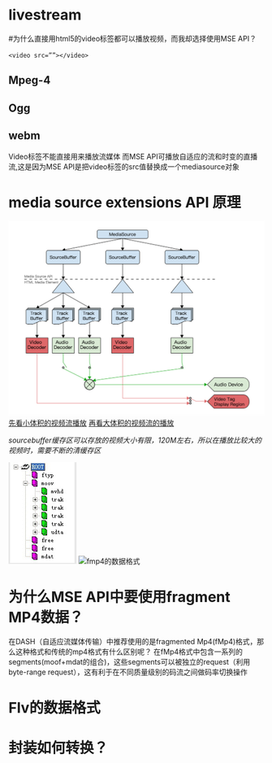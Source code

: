 # livestream

#为什么直接用html5的video标签都可以播放视频，而我却选择使用MSE API？

`<video src=””></video>`
## Mpeg-4
## Ogg
## webm
Video标签不能直接用来播放流媒体
而MSE API可播放自适应的流和时变的直播流,这是因为MSE API是把video标签的src值替换成一个mediasource对象
# media source extensions API 原理
![media source原理](./mse.png)
[先看小体积的视频流播放](https://xiaerhuo.github.io/livestream/index.html)
[再看大体积的视频流的播放](https://xiaerhuo.github.io/livestream/wsMse.html)

*sourcebuffer缓存区可以存放的视频大小有限，120M左右，所以在播放比较大的视频时，需要不断的清缓存区*

![MP4的数据格式](./MP4.png)
![fmp4的数据格式](./fmp4.png)

# 为什么MSE API中要使用fragment MP4数据？
在DASH（自适应流媒体传输）中推荐使用的是fragmented Mp4(fMp4)格式，那么这种格式和传统的mp4格式有什么区别呢？
在fMp4格式中包含一系列的segments(moof+mdat的组合)，这些segments可以被独立的request（利用byte-range request），这有利于在不同质量级别的码流之间做码率切换操作
# Flv的数据格式

# 封装如何转换？
